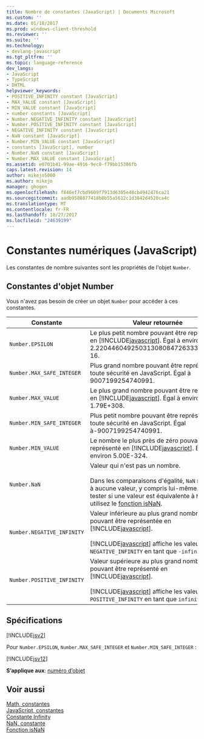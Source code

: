 ```yaml
---
title: Nombre de constantes (JavaScript) | Documents Microsoft
ms.custom: ''
ms.date: 01/18/2017
ms.prod: windows-client-threshold
ms.reviewer: ''
ms.suite: ''
ms.technology:
- devlang-javascript
ms.tgt_pltfrm: ''
ms.topic: language-reference
dev_langs:
- JavaScript
- TypeScript
- DHTML
helpviewer_keywords:
- POSITIVE_INFINITY constant [JavaScript]
- MAX_VALUE constant [JavaScript]
- MIN_VALUE constant [JavaScript]
- number constants [JavaScript]
- Number.NEGATIVE_INFINITY constant [JavaScript]
- Number.POSITIVE_INFINITY constant [JavaScript]
- NEGATIVE_INFINITY constant [JavaScript]
- NaN constant [JavaScript]
- Number.MIN_VALUE constant [JavaScript]
- constants [JavaScript], number
- Number.NaN constant [JavaScript]
- Number.MAX_VALUE constant [JavaScript]
ms.assetid: e0701b41-99ae-4916-9ec0-f79bb15386fb
caps.latest.revision: 14
author: mikejo5000
ms.author: mikejo
manager: ghogen
ms.openlocfilehash: f846ef7cbd9609f7913d6305e48cb4942476ca21
ms.sourcegitcommit: aadb9588877418b8b55a5612c1d3842d4520ca4c
ms.translationtype: MT
ms.contentlocale: fr-FR
ms.lasthandoff: 10/27/2017
ms.locfileid: "24639199"
---
```

# <a name="number-constants-javascript"></a>Constantes numériques (JavaScript)
Les constantes de nombre suivantes sont les propriétés de l'objet `Number`.  
  
## <a name="number-object-constants"></a>Constantes d'objet Number  
 Vous n'avez pas besoin de créer un objet `Number` pour accéder à ces constantes.  
  
|Constante|Valeur retournée|  
|--------------|--------------------|  
|`Number.EPSILON`|Le plus petit nombre pouvant être représenté en [!INCLUDE[javascript](../../javascript/includes/javascript-md.md)]. Égal à environ 2.2204460492503130808472633361816E-16.|  
|`Number.MAX_SAFE_INTEGER`|Plus grand nombre pouvant être représenté en toute sécurité en JavaScript. Égal à 9007199254740991.|  
|`Number.MAX_VALUE`|Le plus grand nombre pouvant être représenté en [!INCLUDE[javascript](../../javascript/includes/javascript-md.md)]. Égal à environ 1.79E+308.|  
|`Number.MIN_SAFE_INTEGER`|Plus petit nombre pouvant être représenté en toute sécurité en JavaScript. Égal à-9007199254740991.|  
|`Number.MIN_VALUE`|Le nombre le plus près de zéro pouvant être représenté en [!INCLUDE[javascript](../../javascript/includes/javascript-md.md)]. Égal à environ 5.00E-324.|  
|`Number.NaN`|Valeur qui n'est pas un nombre.<br /><br /> Dans les comparaisons d'égalité, `NaN` n'est égal à aucune valeur, y compris lui-même. Pour tester si une valeur est équivalente à `NaN`, utilisez le [fonction isNaN](../../javascript/reference/isnan-function-javascript.md).|  
|`Number.NEGATIVE_INFINITY`|Valeur inférieure au plus grand nombre négatif pouvant être représentée en [!INCLUDE[javascript](../../javascript/includes/javascript-md.md)].<br /><br /> [!INCLUDE[javascript](../../javascript/includes/javascript-md.md)] affiche les valeurs `NEGATIVE_INFINITY` en tant que `-infinity`.|  
|`Number.POSITIVE_INFINITY`|Valeur supérieure au plus grand nombre pouvant être représenté en [!INCLUDE[javascript](../../javascript/includes/javascript-md.md)].<br /><br /> [!INCLUDE[javascript](../../javascript/includes/javascript-md.md)] affiche les valeurs `POSITIVE_INFINITY` en tant que `infinity`.|  
  
## <a name="requirements"></a>Spécifications  
 [!INCLUDE[jsv2](../../javascript/reference/includes/jsv2-md.md)]  
  
 Pour `Number.EPSILON`, `Number.MAX_SAFE_INTEGER` et `Number.MIN_SAFE_INTEGER` :  
  
 [!INCLUDE[jsv12](../../javascript/reference/includes/jsv12-md.md)]  
  
 **S’applique aux**: [numéro d’objet](../../javascript/reference/number-object-javascript.md)  
  
## <a name="see-also"></a>Voir aussi  
 [Math, constantes](../../javascript/reference/math-constants-javascript.md)   
 [JavaScript, constantes](../../javascript/reference/javascript-constants.md)   
 [Constante Infinity](../../javascript/reference/infinity-constant-javascript.md)   
 [NaN, constante](../../javascript/reference/nan-constant-javascript.md)   
 [Fonction isNaN](../../javascript/reference/isnan-function-javascript.md)